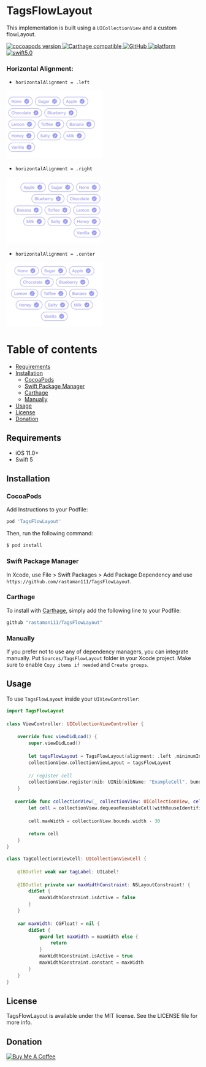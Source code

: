 # TagsFlowLayout

This implementation is built using a `UICollectionView` and a custom flowLayout.

<a href="https://github.com/rastaman111/VerticalFlowLayout">
    <img src="https://img.shields.io/cocoapods/v/VerticalFlowLayout.svg?style=flat"  alt="cocoapods version">
</a>
<a href="https://github.com/Carthage/Carthage">
    <img src="https://img.shields.io/badge/Carthage-compatible-4BC51D.svg?style=flat"  alt="Carthage compatible">
</a>   

<a href="https://github.com/rastaman111/VerticalFlowLayout/blob/master/LICENSE">
    <img alt="GitHub" src="https://img.shields.io/github/license/rastaman111/VerticalFlowLayout.svg">
</a>

<a href="https://cocoapods.org/pods/VerticalCardSwiper">
    <img src="https://img.shields.io/cocoapods/p/VerticalCardSwiper.svg?style=flat?" alt="platform">
</a>

<a href="https://swift.org/blog/swift-5-released/">
    <img src="https://img.shields.io/badge/swift-5.0-brightgreen.svg" alt="swift5.0">
</a>

### Horizontal Alignment:

* `horizontalAlignment = .left`

<div> <img src="./Left.jpg" width="250"> </div>

* `horizontalAlignment = .right`

<div> <img src="./Right.jpg" width="250"> </div>

* `horizontalAlignment = .center`

<div> <img src="./Center.jpg" width="250"> </div>

# Table of contents

  * [Requirements](#requirements)
  * [Installation](#installation)
     - [CocoaPods](#cocoapods)
     - [Swift Package Manager](#swift-package-manager)
     - [Carthage](#carthage)
     - [Manually](#manually)
  * [Usage](#usage)
  * [License](#license)
  * [Donation](#donation)

## Requirements
* iOS 11.0+
* Swift 5

## Installation

### CocoaPods
Add Instructions to your Podfile:

```ruby
pod 'TagsFlowLayout'
```

Then, run the following command:

```bash
$ pod install
```

### Swift Package Manager
In Xcode, use File > Swift Packages > Add Package Dependency and use `https://github.com/rastaman111/TagsFlowLayout`.

### Carthage
To install with [Carthage](https://github.com/Carthage/Carthage), simply add the following line to your Podfile:
```ruby
github "rastaman111/TagsFlowLayout"
```

### Manually
If you prefer not to use any of dependency managers, you can integrate manually. Put `Sources/TagsFlowLayout` folder in your Xcode project. Make sure to enable `Copy items if needed` and `Create groups`.

## Usage
To use `TagsFlowLayout` inside your `UIViewController`:

```swift
import TagsFlowLayout

class ViewController: UICollectionViewController {
   
    override func viewDidLoad() {
        super.viewDidLoad()
        
        let tagsFlowLayout = TagsFlowLayout(alignment: .left ,minimumInteritemSpacing: 10, minimumLineSpacing: 10, sectionInset: UIEdgeInsets(top: 10, left: 10, bottom: 10, right: 10))
        collectionView.collectionViewLayout = tagsFlowLayout
        
        // register cell
        collectionView.register(nib: UINib(nibName: "ExampleCell", bundle: nil), forCellWithReuseIdentifier: "ExampleCell")
    }
    
   override func collectionView(_ collectionView: UICollectionView, cellForItemAt indexPath: IndexPath) -> UICollectionViewCell {
        let cell = collectionView.dequeueReusableCell(withReuseIdentifier: "ExampleCell", for: indexPath) as! ExampleCell
        
        cell.maxWidth = collectionView.bounds.width - 30

        return cell
    }
}
```
```swift
class TagCollectionViewCell: UICollectionViewCell {
    
    @IBOutlet weak var tagLabel: UILabel!
    
    @IBOutlet private var maxWidthConstraint: NSLayoutConstraint! {
        didSet {
            maxWidthConstraint.isActive = false
        }
    }
    
    var maxWidth: CGFloat? = nil {
        didSet {
            guard let maxWidth = maxWidth else {
                return
            }
            maxWidthConstraint.isActive = true
            maxWidthConstraint.constant = maxWidth
        }
    }
}
```
## License
TagsFlowLayout is available under the MIT license. See the LICENSE file for more info.

## Donation
<a href="https://www.buymeacoffee.com/SoundBar" target="_blank"><img src="https://www.buymeacoffee.com/assets/img/custom_images/orange_img.png" alt="Buy Me A Coffee" style="height: 41px !important;width: 174px !important;box-shadow: 0px 3px 2px 0px rgba(190, 190, 190, 0.5) !important;-webkit-box-shadow: 0px 3px 2px 0px rgba(190, 190, 190, 0.5) !important;" ></a>
